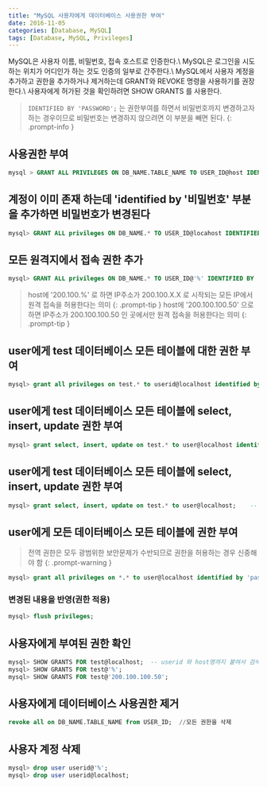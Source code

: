 ```yaml
---
title: "MySQL 사용자에게 데이터베이스 사용권한 부여"
date: 2016-11-05
categories: [Database, MySQL]
tags: [Database, MySQL, Privileges]
---
```


MySQL은 사용자 이름, 비밀번호, 접속 호스트로 인증한다.\\
MySQL은 로그인을 시도하는 위치가 어디인가 하는 것도 인증의 일부로 간주한다.\\
MySQL에서 사용자 계정을 추가하고 권한을 추가하거나 제거하는데 GRANT와 REVOKE 명령을 사용하기를 권장한다.\\
사용자에게 허가된 것을 확인하려면 SHOW GRANTS 를 사용한다.

> `IDENTIFIED BY 'PASSWORD';` 는 권한부여를 하면서 비밀번호까지 변경하고자 하는 경우이므로 비밀번호는 변경하지 않으려면 이 부분을 빼면 된다.
{: .prompt-info }

## 사용권한 부여
```sql
mysql > GRANT ALL PRIVILEGES ON DB_NAME.TABLE_NAME TO USER_ID@host IDENTIFIED BY 'PASSWORD';
```

## 계정이 이미 존재 하는데 'identified by '비밀번호' 부분을 추가하면 비밀번호가 변경된다
```sql
mysql> GRANT ALL privileges ON DB_NAME.* TO USER_ID@locahost IDENTIFIED BY 'PASSWORD';
```

## 모든 원격지에서 접속 권한 추가
```sql
mysql> GRANT ALL privileges ON DB_NAME.* TO USER_ID@'%' IDENTIFIED BY 'PASSWORD';
```
> host에 '200.100.%' 로 하면 IP주소가 200.100.X.X 로 시작되는 모든 IP에서 원격 접속을 허용한다는 의미
{: .prompt-tip }
> host에 '200.100.100.50' 으로 하면 IP주소가 200.100.100.50 인 곳에서만 원격 접속을 허용한다는 의미
{: .prompt-tip }

## user에게 test 데이터베이스 모든 테이블에 대한 권한 부여
```sql
mysql> grant all privileges on test.* to userid@localhost identified by 'password';
```

## user에게 test 데이터베이스 모든 테이블에 select, insert, update 권한 부여
```sql
mysql> grant select, insert, update on test.* to user@localhost identified by 'password';
```

## user에게 test 데이터베이스 모든 테이블에 select, insert, update 권한 부여
```sql
mysql> grant select, insert, update on test.* to user@localhost;    -- 패스워드는 변경없이 권한만 부여하는 경우
```

## user에게 모든 데이터베이스 모든 테이블에 권한 부여
> 전역 권한은 모두 광범위한 보안문제가 수반되므로 권한을 허용하는 경우 신중해야 함
{: .prompt-warning }
```sql
mysql> grant all privileges on *.* to user@localhost identified by 'password' with grant option;
```

### 변경된 내용을 반영(권한 적용)
```sql
mysql> flush privileges;
```

## 사용자에게 부여된 권한 확인
```sql
mysql> SHOW GRANTS FOR test@localhost;  -- userid 와 host명까지 붙여서 검색해야 함
mysql> SHOW GRANTS FOR test@'%';
mysql> SHOW GRANTS FOR test@'200.100.100.50';
```

## 사용자에게 데이터베이스 사용권한 제거
```sql
revoke all on DB_NAME.TABLE_NAME from USER_ID;  //모든 권한을 삭제
```

## 사용자 계정 삭제
```sql
mysql> drop user userid@'%';
mysql> drop user userid@localhost;
```